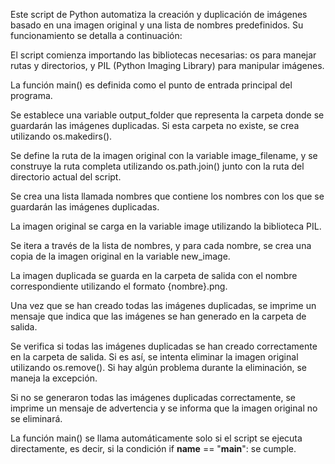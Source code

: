 Este script de Python automatiza la creación y duplicación de imágenes basado en una imagen original y una lista de nombres predefinidos. Su funcionamiento se detalla a continuación:

El script comienza importando las bibliotecas necesarias: os para manejar rutas y directorios, y PIL (Python Imaging Library) para manipular imágenes.

La función main() es definida como el punto de entrada principal del programa.

Se establece una variable output_folder que representa la carpeta donde se guardarán las imágenes duplicadas. Si esta carpeta no existe, se crea utilizando os.makedirs().

Se define la ruta de la imagen original con la variable image_filename, y se construye la ruta completa utilizando os.path.join() junto con la ruta del directorio actual del script.

Se crea una lista llamada nombres que contiene los nombres con los que se guardarán las imágenes duplicadas.

La imagen original se carga en la variable image utilizando la biblioteca PIL.

Se itera a través de la lista de nombres, y para cada nombre, se crea una copia de la imagen original en la variable new_image.

La imagen duplicada se guarda en la carpeta de salida con el nombre correspondiente utilizando el formato {nombre}.png.

Una vez que se han creado todas las imágenes duplicadas, se imprime un mensaje que indica que las imágenes se han generado en la carpeta de salida.

Se verifica si todas las imágenes duplicadas se han creado correctamente en la carpeta de salida. Si es así, se intenta eliminar la imagen original utilizando os.remove(). Si hay algún problema durante la eliminación, se maneja la excepción.

Si no se generaron todas las imágenes duplicadas correctamente, se imprime un mensaje de advertencia y se informa que la imagen original no se eliminará.

La función main() se llama automáticamente solo si el script se ejecuta directamente, es decir, si la condición if __name__ == "__main__": se cumple.
